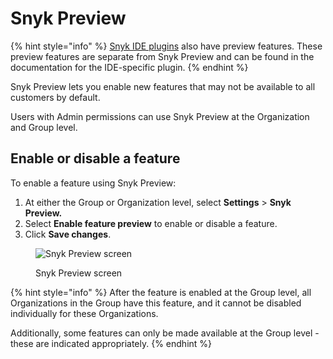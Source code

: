 # Snyk Preview

{% hint style="info" %}
[Snyk IDE plugins](../scm-ide-and-ci-cd-integrations/snyk-ide-plugins-and-extensions/) also have preview features. These preview features are separate from Snyk Preview and can be found in the documentation for the IDE-specific plugin.
{% endhint %}

Snyk Preview lets you enable new features that may not be available to all customers by default.

Users with Admin permissions can use Snyk Preview at the Organization and Group level.

## Enable or disable a feature

To enable a feature using Snyk Preview:

1. At either the Group or Organization level, select **Settings** > **Snyk Preview.**
2. Select **Enable feature preview** to enable or disable a feature.
3. Click **Save changes**.

<figure><img src="../.gitbook/assets/Screenshot 2023-05-04 at 11.36.07.png" alt="Snyk Preview screen"><figcaption><p>Snyk Preview screen</p></figcaption></figure>

{% hint style="info" %}
After the feature is enabled at the Group level, all Organizations in the Group have this feature, and it cannot be disabled individually for these Organizations.

Additionally, some features can only be made available at the Group level - these are indicated appropriately.
{% endhint %}
